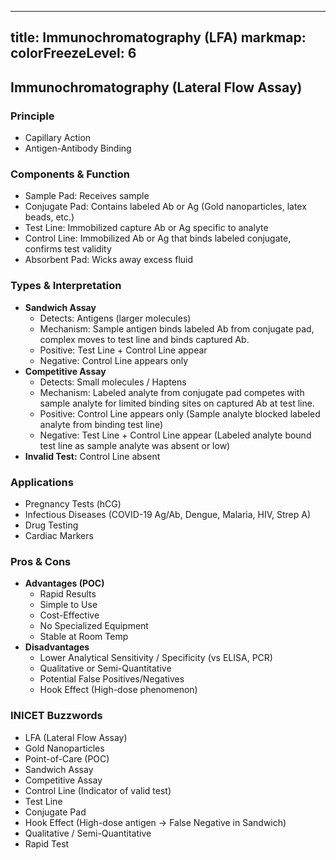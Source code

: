 
---
title: Immunochromatography (LFA)
markmap:
  colorFreezeLevel: 6
---

## Immunochromatography (Lateral Flow Assay)

### Principle
- Capillary Action
- Antigen-Antibody Binding

### Components & Function
- Sample Pad: Receives sample
- Conjugate Pad: Contains labeled Ab or Ag (Gold nanoparticles, latex beads, etc.)
- Test Line: Immobilized capture Ab or Ag specific to analyte
- Control Line: Immobilized Ab or Ag that binds labeled conjugate, confirms test validity
- Absorbent Pad: Wicks away excess fluid

### Types & Interpretation
- **Sandwich Assay**
    - Detects: Antigens (larger molecules)
    - Mechanism: Sample antigen binds labeled Ab from conjugate pad, complex moves to test line and binds captured Ab.
    - Positive: Test Line + Control Line appear
    - Negative: Control Line appears only
- **Competitive Assay**
    - Detects: Small molecules / Haptens
    - Mechanism: Labeled analyte from conjugate pad competes with sample analyte for limited binding sites on captured Ab at test line.
    - Positive: Control Line appears only (Sample analyte blocked labeled analyte from binding test line)
    - Negative: Test Line + Control Line appear (Labeled analyte bound test line as sample analyte was absent or low)
- **Invalid Test:** Control Line absent

### Applications
- Pregnancy Tests (hCG)
- Infectious Diseases (COVID-19 Ag/Ab, Dengue, Malaria, HIV, Strep A)
- Drug Testing
- Cardiac Markers

### Pros & Cons
- **Advantages (POC)**
    - Rapid Results
    - Simple to Use
    - Cost-Effective
    - No Specialized Equipment
    - Stable at Room Temp
- **Disadvantages**
    - Lower Analytical Sensitivity / Specificity (vs ELISA, PCR)
    - Qualitative or Semi-Quantitative
    - Potential False Positives/Negatives
    - Hook Effect (High-dose phenomenon)

### INICET Buzzwords
- LFA (Lateral Flow Assay)
- Gold Nanoparticles
- Point-of-Care (POC)
- Sandwich Assay
- Competitive Assay
- Control Line (Indicator of valid test)
- Test Line
- Conjugate Pad
- Hook Effect (High-dose antigen -> False Negative in Sandwich)
- Qualitative / Semi-Quantitative
- Rapid Test
